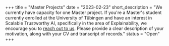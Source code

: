 +++
title = "Master Projects"
date = "2023-02-23"
short_description = "We currently have capacity for one Master project. If you're a Master's student currently enrolled at the University of Tübingen and have an interest in Scalable Trustworthy AI, specifically in the area of Explainability, we encourage you to [reach out to us](mailto:coallaoh@gmail.com,elisa.nguyen@live.de). Please provide a clear description of your motivation, along with your CV and transcript of records."
status = "Open"
+++